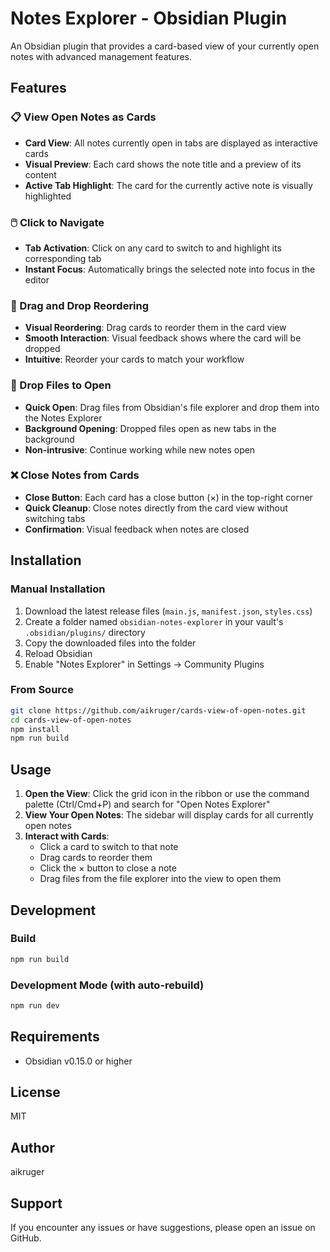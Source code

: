 # Notes Explorer - Obsidian Plugin

An Obsidian plugin that provides a card-based view of your currently open notes with advanced management features.

## Features

### 📋 View Open Notes as Cards
- **Card View**: All notes currently open in tabs are displayed as interactive cards
- **Visual Preview**: Each card shows the note title and a preview of its content
- **Active Tab Highlight**: The card for the currently active note is visually highlighted

### 🖱️ Click to Navigate
- **Tab Activation**: Click on any card to switch to and highlight its corresponding tab
- **Instant Focus**: Automatically brings the selected note into focus in the editor

### 🔄 Drag and Drop Reordering
- **Visual Reordering**: Drag cards to reorder them in the card view
- **Smooth Interaction**: Visual feedback shows where the card will be dropped
- **Intuitive**: Reorder your cards to match your workflow

### 📂 Drop Files to Open
- **Quick Open**: Drag files from Obsidian's file explorer and drop them into the Notes Explorer
- **Background Opening**: Dropped files open as new tabs in the background
- **Non-intrusive**: Continue working while new notes open

### ❌ Close Notes from Cards
- **Close Button**: Each card has a close button (×) in the top-right corner
- **Quick Cleanup**: Close notes directly from the card view without switching tabs
- **Confirmation**: Visual feedback when notes are closed

## Installation

### Manual Installation
1. Download the latest release files (`main.js`, `manifest.json`, `styles.css`)
2. Create a folder named `obsidian-notes-explorer` in your vault's `.obsidian/plugins/` directory
3. Copy the downloaded files into the folder
4. Reload Obsidian
5. Enable "Notes Explorer" in Settings → Community Plugins

### From Source
```bash
git clone https://github.com/aikruger/cards-view-of-open-notes.git
cd cards-view-of-open-notes
npm install
npm run build
```

## Usage

1. **Open the View**: Click the grid icon in the ribbon or use the command palette (Ctrl/Cmd+P) and search for "Open Notes Explorer"
2. **View Your Open Notes**: The sidebar will display cards for all currently open notes
3. **Interact with Cards**:
   - Click a card to switch to that note
   - Drag cards to reorder them
   - Click the × button to close a note
   - Drag files from the file explorer into the view to open them

## Development

### Build
```bash
npm run build
```

### Development Mode (with auto-rebuild)
```bash
npm run dev
```

## Requirements
- Obsidian v0.15.0 or higher

## License
MIT

## Author
aikruger

## Support
If you encounter any issues or have suggestions, please open an issue on GitHub.
